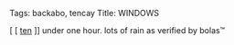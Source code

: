 Tags: backabo, tencay
Title: WINDOWS
  
[ [ [ten](https://www.strava.com/activities/3317360748) ]] under one hour. lots of rain as verified by bolas™
  
